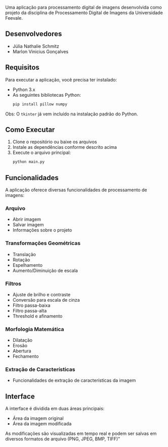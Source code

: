 Uma aplicação para processamento digital de imagens desenvolvida como projeto da disciplina de Processamento Digital de Imagens da Universidade Feevale.

## Desenvolvedores

- Júlia Nathalie Schmitz
- Marlon Vinicius Gonçalves

## Requisitos

Para executar a aplicação, você precisa ter instalado:

- Python 3.x
- As seguintes bibliotecas Python:
  ```bash
  pip install pillow numpy
    ```
  
Obs: O `tkinter` já vem incluído na instalação padrão do Python.

## Como Executar

1. Clone o repositório ou baixe os arquivos
2. Instale as dependências conforme descrito acima
3. Execute o arquivo principal:
   ```bash
   python main.py
   ```

## Funcionalidades

A aplicação oferece diversas funcionalidades de processamento de imagens:

### Arquivo
- Abrir imagem
- Salvar imagem
- Informações sobre o projeto

### Transformações Geométricas
- Translação
- Rotação
- Espelhamento
- Aumento/Diminuição de escala

### Filtros
- Ajuste de brilho e contraste
- Conversão para escala de cinza
- Filtro passa-baixa
- Filtro passa-alta
- Threshold e afinamento

### Morfologia Matemática
- Dilatação
- Erosão
- Abertura
- Fechamento

### Extração de Características
- Funcionalidades de extração de características da imagem

## Interface

A interface é dividida em duas áreas principais:
- Área da imagem original
- Área da imagem modificada

As modificações são visualizadas em tempo real e podem ser salvas em diversos formatos de arquivo (PNG, JPEG, BMP, TIFF)" 
